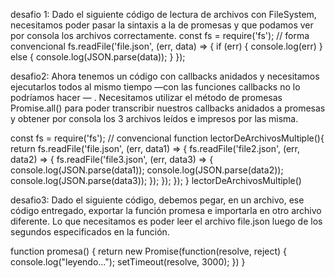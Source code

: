 desafio 1:
Dado el siguiente código de lectura de archivos con FileSystem, necesitamos poder pasar la
sintaxis a la de promesas y que podamos ver por consola los archivos correctamente.
const fs = require('fs');
// forma convencional
fs.readFile('file.json', (err, data) => {
if (err) {
console.log(err)
} else {
console.log(JSON.parse(data));
}
});

desafio2:
Ahora tenemos un código con callbacks anidados y necesitamos ejecutarlos todos al
mismo tiempo —con las funciones callbacks no lo podríamos hacer — . Necesitamos utilizar
el método de promesas Promise.all() para poder transcribir nuestros callbacks anidados a
promesas y obtener por consola los 3 archivos leídos e impresos por las misma.



const fs = require('fs');
// convencional
function lectorDeArchivosMultiple(){
return fs.readFile('file.json', (err, data1) => {
fs.readFile('file2.json', (err, data2) => {
fs.readFile('file3.json', (err, data3) => {
console.log(JSON.parse(data1));
console.log(JSON.parse(data2));
console.log(JSON.parse(data3));
});
});
});
}
lectorDeArchivosMultiple()

desafio3:
Dado el siguiente código, debemos pegar, en un archivo, ese código entregado, exportar la
función promesa e importarla en otro archivo diferente. Lo que necesitamos es poder leer el
archivo file.json luego de los segundos especificados en la función.

function promesa() {
return new Promise(function(resolve, reject) {
console.log("leyendo...");
setTimeout(resolve, 3000);
})
}
